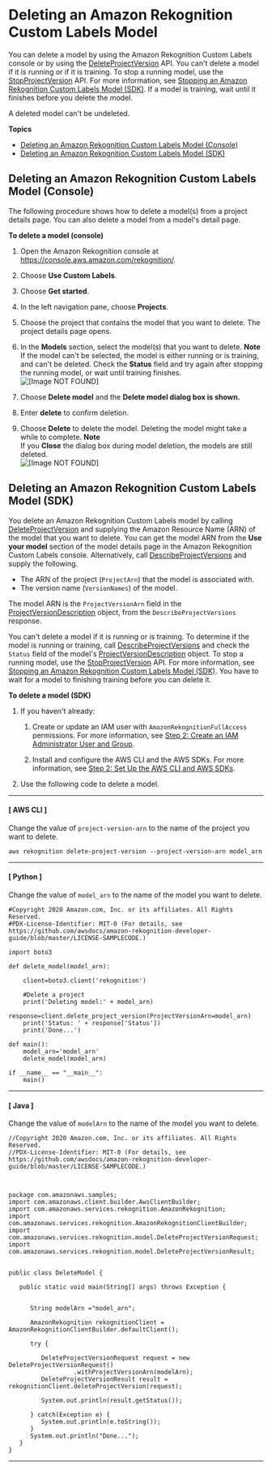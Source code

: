 # Deleting an Amazon Rekognition Custom Labels Model<a name="tm-delete"></a>

You can delete a model by using the Amazon Rekognition Custom Labels console or by using the [DeleteProjectVersion](https://docs.aws.amazon.com/rekognition/latest/dg/API_DeleteProjectVersion) API\. You can't delete a model if it is running or if it is training\. To stop a running model, use the [StopProjectVersion](https://docs.aws.amazon.com/rekognition/latest/dg/API_StopProjectVersion) API\. For more information, see [Stopping an Amazon Rekognition Custom Labels Model \(SDK\)](rm-stop-model-sdk.md)\. If a model is training, wait until it finishes before you delete the model\.

A deleted model can't be undeleted\.

**Topics**
+ [Deleting an Amazon Rekognition Custom Labels Model \(Console\)](#tm-delete-console)
+ [Deleting an Amazon Rekognition Custom Labels Model \(SDK\)](#tm-delete-sdk)

## Deleting an Amazon Rekognition Custom Labels Model \(Console\)<a name="tm-delete-console"></a>

The following procedure shows how to delete a model\(s\) from a project details page\. You can also delete a model from a model's detail page\.  

**To delete a model \(console\)**

1. Open the Amazon Rekognition console at [https://console\.aws\.amazon\.com/rekognition/](https://console.aws.amazon.com/rekognition/)\.

1. Choose **Use Custom Labels**\.

1. Choose **Get started**\. 

1. In the left navigation pane, choose **Projects**\.

1. Choose the project that contains the model that you want to delete\. The project details page opens\.

1. In the **Models** section, select the model\(s\) that you want to delete\.
**Note**  
If the model can't be selected, the model is either running or is training, and can't be deleted\. Check the **Status** field and try again after stopping the running model, or wait until training finishes\.   
![\[Image NOT FOUND\]](http://docs.aws.amazon.com/rekognition/latest/customlabels-dg/images/delete-model-project-page.png)

1. Choose **Delete model** and the **Delete model dialog box is shown\.**

1. Enter **delete** to confirm deletion\. 

1. Choose **Delete** to delete the model\. Deleting the model might take a while to complete\.
**Note**  
If you **Close** the dialog box during model deletion, the models are still deleted\.  
![\[Image NOT FOUND\]](http://docs.aws.amazon.com/rekognition/latest/customlabels-dg/images/delete-model.png)

## Deleting an Amazon Rekognition Custom Labels Model \(SDK\)<a name="tm-delete-sdk"></a>

You delete an Amazon Rekognition Custom Labels model by calling [DeleteProjectVersion](https://docs.aws.amazon.com/rekognition/latest/dg/API_DeleteProjectVersion) and supplying the Amazon Resource Name \(ARN\) of the model that you want to delete\. You can get the model ARN from the **Use your model** section of the model details page in the Amazon Rekognition Custom Labels console\. Alternatively, call [DescribeProjectVersions](https://docs.aws.amazon.com/rekognition/latest/dg/API_DescribeProjectVersions) and supply the following\.
+ The ARN of the project \(`ProjectArn`\) that the model is associated with\.
+ The version name \(`VersionNames`\) of the model\. 

The model ARN is the `ProjectVersionArn` field in the [ProjectVersionDescription](https://docs.aws.amazon.com/rekognition/latest/dg/API_ProjectVersionDescription) object, from the `DescribeProjectVersions` response\.

You can't delete a model if it is running or is training\. To determine if the model is running or training, call [DescribeProjectVersions](https://docs.aws.amazon.com/rekognition/latest/dg/API_DescribeProjectVersions) and check the `Status` field of the model's [ProjectVersionDescription](https://docs.aws.amazon.com/rekognition/latest/dg/API_ProjectVersionDescription) object\. To stop a running model, use the [StopProjectVersion](https://docs.aws.amazon.com/rekognition/latest/dg/API_StopProjectVersion) API\. For more information, see [Stopping an Amazon Rekognition Custom Labels Model \(SDK\)](rm-stop-model-sdk.md)\. You have to wait for a model to finishing training before you can delete it\. 

**To delete a model \(SDK\)**

1. If you haven't already:

   1. Create or update an IAM user with `AmazonRekognitionFullAccess` permissions\. For more information, see [Step 2: Create an IAM Administrator User and Group](su-account-user.md)\.

   1. Install and configure the AWS CLI and the AWS SDKs\. For more information, see [Step 2: Set Up the AWS CLI and AWS SDKs](su-awscli-sdk.md)\.

1. Use the following code to delete a model\. 

------
#### [ AWS CLI ]

   Change the value of `project-version-arn` to the name of the project you want to delete\.

   ```
   aws rekognition delete-project-version --project-version-arn model_arn 
   ```

------
#### [ Python ]

   Change the value of `model_arn` to the name of the model you want to delete\.

   ```
   #Copyright 2020 Amazon.com, Inc. or its affiliates. All Rights Reserved.
   #PDX-License-Identifier: MIT-0 (For details, see https://github.com/awsdocs/amazon-rekognition-developer-guide/blob/master/LICENSE-SAMPLECODE.)
   
   import boto3
   
   def delete_model(model_arn):
   
       client=boto3.client('rekognition')
   
       #Delete a project
       print('Deleting model:' + model_arn)
       response=client.delete_project_version(ProjectVersionArn=model_arn)
       print('Status: ' + response['Status'])
       print('Done...')
       
   def main():
       model_arn='model_arn'
       delete_model(model_arn)
   
   if __name__ == "__main__":
       main()
   ```

------
#### [ Java ]

   Change the value of `modelArn` to the name of the model you want to delete\.

   ```
   //Copyright 2020 Amazon.com, Inc. or its affiliates. All Rights Reserved.
   //PDX-License-Identifier: MIT-0 (For details, see https://github.com/awsdocs/amazon-rekognition-developer-guide/blob/master/LICENSE-SAMPLECODE.)
   
   
   
   package com.amazonaws.samples;
   import com.amazonaws.client.builder.AwsClientBuilder;
   import com.amazonaws.services.rekognition.AmazonRekognition;
   import com.amazonaws.services.rekognition.AmazonRekognitionClientBuilder;
   import com.amazonaws.services.rekognition.model.DeleteProjectVersionRequest;
   import com.amazonaws.services.rekognition.model.DeleteProjectVersionResult;
   
   
   public class DeleteModel {
   
      public static void main(String[] args) throws Exception {
   
   
         String modelArn ="model_arn";
   
         AmazonRekognition rekognitionClient = AmazonRekognitionClientBuilder.defaultClient();
         
         try {
             
            DeleteProjectVersionRequest request = new DeleteProjectVersionRequest()
                     .withProjectVersionArn(modelArn); 
            DeleteProjectVersionResult result = rekognitionClient.deleteProjectVersion(request);
     
            System.out.println(result.getStatus());
   
         } catch(Exception e) {
            System.out.println(e.toString());
         }
         System.out.println("Done...");
      }
   }
   ```

------